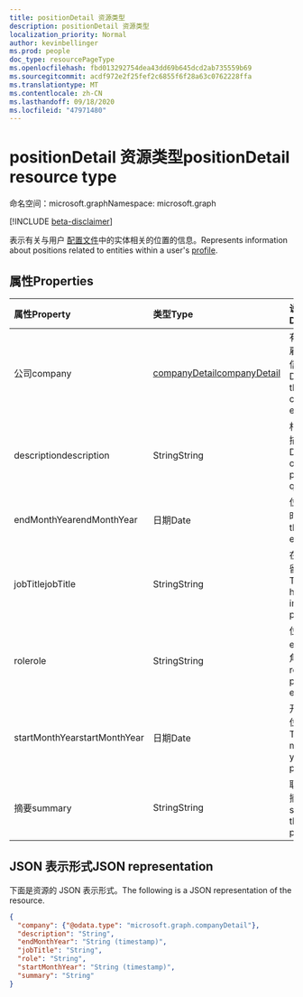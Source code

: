 ```yaml
---
title: positionDetail 资源类型
description: positionDetail 资源类型
localization_priority: Normal
author: kevinbellinger
ms.prod: people
doc_type: resourcePageType
ms.openlocfilehash: fbd013292754dea43dd69b645dcd2ab735559b69
ms.sourcegitcommit: acdf972e2f25fef2c6855f6f28a63c0762228ffa
ms.translationtype: MT
ms.contentlocale: zh-CN
ms.lasthandoff: 09/18/2020
ms.locfileid: "47971480"
---
```

# <a name="positiondetail-resource-type"></a><span data-ttu-id="4cb0a-103">positionDetail 资源类型</span><span class="sxs-lookup"><span data-stu-id="4cb0a-103">positionDetail resource type</span></span>

<span data-ttu-id="4cb0a-104">命名空间：microsoft.graph</span><span class="sxs-lookup"><span data-stu-id="4cb0a-104">Namespace: microsoft.graph</span></span>

[!INCLUDE [beta-disclaimer](../../includes/beta-disclaimer.md)]

<span data-ttu-id="4cb0a-105">表示有关与用户 [配置文件](profile.md)中的实体相关的位置的信息。</span><span class="sxs-lookup"><span data-stu-id="4cb0a-105">Represents information about positions related to entities within a user's [profile](profile.md).</span></span>

## <a name="properties"></a><span data-ttu-id="4cb0a-106">属性</span><span class="sxs-lookup"><span data-stu-id="4cb0a-106">Properties</span></span>

| <span data-ttu-id="4cb0a-107">属性</span><span class="sxs-lookup"><span data-stu-id="4cb0a-107">Property</span></span>       | <span data-ttu-id="4cb0a-108">类型</span><span class="sxs-lookup"><span data-stu-id="4cb0a-108">Type</span></span>                             | <span data-ttu-id="4cb0a-109">说明</span><span class="sxs-lookup"><span data-stu-id="4cb0a-109">Description</span></span>                                            |
|:---------------|:---------------------------------|:-------------------------------------------------------|
|<span data-ttu-id="4cb0a-110">公司</span><span class="sxs-lookup"><span data-stu-id="4cb0a-110">company</span></span>         |[<span data-ttu-id="4cb0a-111">companyDetail</span><span class="sxs-lookup"><span data-stu-id="4cb0a-111">companyDetail</span></span>](companydetail.md) | <span data-ttu-id="4cb0a-112">有关公司或雇主的详细信息。</span><span class="sxs-lookup"><span data-stu-id="4cb0a-112">Detail about the company or employer.</span></span>                  |
|<span data-ttu-id="4cb0a-113">description</span><span class="sxs-lookup"><span data-stu-id="4cb0a-113">description</span></span>     |<span data-ttu-id="4cb0a-114">String</span><span class="sxs-lookup"><span data-stu-id="4cb0a-114">String</span></span>                            | <span data-ttu-id="4cb0a-115">相关职位的描述。</span><span class="sxs-lookup"><span data-stu-id="4cb0a-115">Description of the position in question.</span></span>               |
|<span data-ttu-id="4cb0a-116">endMonthYear</span><span class="sxs-lookup"><span data-stu-id="4cb0a-116">endMonthYear</span></span>    |<span data-ttu-id="4cb0a-117">日期</span><span class="sxs-lookup"><span data-stu-id="4cb0a-117">Date</span></span>                              | <span data-ttu-id="4cb0a-118">位置结束时。</span><span class="sxs-lookup"><span data-stu-id="4cb0a-118">When the position ended.</span></span>                               |
|<span data-ttu-id="4cb0a-119">jobTitle</span><span class="sxs-lookup"><span data-stu-id="4cb0a-119">jobTitle</span></span>        |<span data-ttu-id="4cb0a-120">String</span><span class="sxs-lookup"><span data-stu-id="4cb0a-120">String</span></span>                            | <span data-ttu-id="4cb0a-121">在该位置保留的标题。</span><span class="sxs-lookup"><span data-stu-id="4cb0a-121">The title held when in that position.</span></span>                  |
|<span data-ttu-id="4cb0a-122">role</span><span class="sxs-lookup"><span data-stu-id="4cb0a-122">role</span></span>            |<span data-ttu-id="4cb0a-123">String</span><span class="sxs-lookup"><span data-stu-id="4cb0a-123">String</span></span>                            | <span data-ttu-id="4cb0a-124">位置 entailed 的角色。</span><span class="sxs-lookup"><span data-stu-id="4cb0a-124">The role the position entailed.</span></span>                        |
|<span data-ttu-id="4cb0a-125">startMonthYear</span><span class="sxs-lookup"><span data-stu-id="4cb0a-125">startMonthYear</span></span>  |<span data-ttu-id="4cb0a-126">日期</span><span class="sxs-lookup"><span data-stu-id="4cb0a-126">Date</span></span>                              | <span data-ttu-id="4cb0a-127">开始月份和位置的年。</span><span class="sxs-lookup"><span data-stu-id="4cb0a-127">The start month and year of the position.</span></span>              |
|<span data-ttu-id="4cb0a-128">摘要</span><span class="sxs-lookup"><span data-stu-id="4cb0a-128">summary</span></span>         |<span data-ttu-id="4cb0a-129">String</span><span class="sxs-lookup"><span data-stu-id="4cb0a-129">String</span></span>                            |<span data-ttu-id="4cb0a-130">职位的简短摘要。</span><span class="sxs-lookup"><span data-stu-id="4cb0a-130">Short summary of the position.</span></span>                          |

## <a name="json-representation"></a><span data-ttu-id="4cb0a-131">JSON 表示形式</span><span class="sxs-lookup"><span data-stu-id="4cb0a-131">JSON representation</span></span>

<span data-ttu-id="4cb0a-132">下面是资源的 JSON 表示形式。</span><span class="sxs-lookup"><span data-stu-id="4cb0a-132">The following is a JSON representation of the resource.</span></span>

<!-- {
  "blockType": "resource",
  "optionalProperties": [

  ],
  "@odata.type": "microsoft.graph.positionDetail",
  "baseType": null
}-->

```json
{
  "company": {"@odata.type": "microsoft.graph.companyDetail"},
  "description": "String",
  "endMonthYear": "String (timestamp)",
  "jobTitle": "String",
  "role": "String",
  "startMonthYear": "String (timestamp)",
  "summary": "String"
}
```

<!-- uuid: 16cd6b66-4b1a-43a1-adaf-3a886856ed98
2019-02-04 14:57:30 UTC -->
<!-- {
  "type": "#page.annotation",
  "description": "positionDetail resource",
  "keywords": "",
  "section": "documentation",
  "tocPath": ""
}-->

